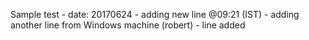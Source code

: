 Sample test
	- date: 20170624
	- adding new line @09:21 (IST)
	- adding another line from Windows machine (robert)
	- line added
